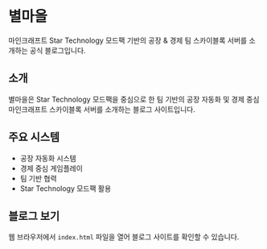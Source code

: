 # 별마을

마인크래프트 Star Technology 모드팩 기반의 공장 & 경제 팀 스카이블록 서버를 소개하는 공식 블로그입니다.

## 소개

별마을은 Star Technology 모드팩을 중심으로 한 팀 기반의 공장 자동화 및 경제 중심 마인크래프트 스카이블록 서버를 소개하는 블로그 사이트입니다.

## 주요 시스템

- 공장 자동화 시스템
- 경제 중심 게임플레이
- 팀 기반 협력
- Star Technology 모드팩 활용

## 블로그 보기

웹 브라우저에서 `index.html` 파일을 열어 블로그 사이트를 확인할 수 있습니다.